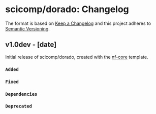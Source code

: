 # scicomp/dorado: Changelog

The format is based on [Keep a Changelog](https://keepachangelog.com/en/1.0.0/)
and this project adheres to [Semantic Versioning](https://semver.org/spec/v2.0.0.html).

## v1.0dev - [date]

Initial release of scicomp/dorado, created with the [nf-core](https://nf-co.re/) template.

### `Added`

### `Fixed`

### `Dependencies`

### `Deprecated`
